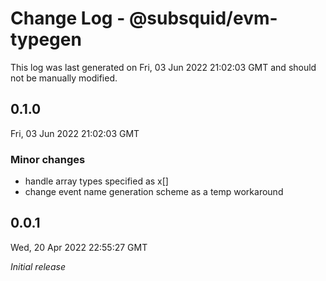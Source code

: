 # Change Log - @subsquid/evm-typegen

This log was last generated on Fri, 03 Jun 2022 21:02:03 GMT and should not be manually modified.

## 0.1.0
Fri, 03 Jun 2022 21:02:03 GMT

### Minor changes

- handle array types specified as x[]
- change event name generation scheme as a temp workaround 

## 0.0.1
Wed, 20 Apr 2022 22:55:27 GMT

_Initial release_

